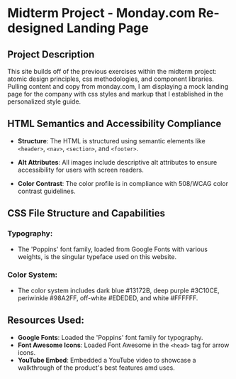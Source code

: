 # Midterm Project - Monday.com Re-designed Landing Page

## Project Description

This site builds off of the previous exercises within the midterm project: atomic design principles, css methodologies, and component libraries. Pulling content and copy from monday.com, I am displaying a mock landing page for the company with css styles and markup that I established in the personalized style guide.


## HTML Semantics and Accessibility Compliance

- **Structure**: The HTML is structured using semantic elements like `<header>`, `<nav>`, `<section>`, and `<footer>`.
  
- **Alt Attributes**: All images include descriptive alt attributes to ensure accessibility for users with screen readers.

- **Color Contrast**: The color profile is in compliance with 508/WCAG color contrast guidelines.

## CSS File Structure and Capabilities

### Typography:
- The 'Poppins' font family, loaded from Google Fonts with various weights, is the singular typeface used on this website.

### Color System:
- The color system includes dark blue #13172B, deep purple #3C10CE, periwinkle #98A2FF, off-white #EDEDED, and white #FFFFFF.


## Resources Used:

- **Google Fonts**: Loaded the 'Poppins' font family for typography.
- **Font Awesome Icons**: Loaded Font Awesome in the `<head>` tag for arrow icons.
- **YouTube Embed**: Embedded a YouTube video to showcase a walkthrough of the product's best features amd uses.